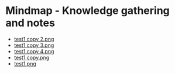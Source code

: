# Mindmap - Knowledge gathering and notes

<!-- start list-of-files -->
- [test1 copy 2.png](test1%20copy%202.png)
- [test1 copy 3.png](test1%20copy%203.png)
- [test1 copy 4.png](test1%20copy%204.png)
- [test1 copy.png](test1%20copy.png)
- [test1.png](test1.png)

<!-- end list-of-files -->
